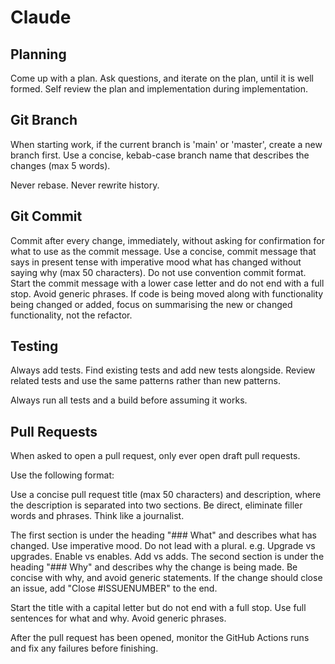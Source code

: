 # Claude

## Planning

Come up with a plan. Ask questions, and iterate on the plan, until it is well formed. Self review the plan and implementation during implementation.

## Git Branch

When starting work, if the current branch is 'main' or 'master', create a new branch first. Use a concise, kebab-case branch name that describes the changes (max 5 words).

Never rebase. Never rewrite history.

## Git Commit

Commit after every change, immediately, without asking for confirmation for what to use as the commit message. Use a concise, commit message that says in present tense with imperative mood what has changed without saying why (max 50 characters). Do not use convention commit format. Start the commit message with a lower case letter and do not end with a full stop. Avoid generic phrases. If code is being moved along with functionality being changed or added, focus on summarising the new or changed functionality, not the refactor.

## Testing

Always add tests. Find existing tests and add new tests alongside. Review related tests and use the same patterns rather than new patterns.

Always run all tests and a build before assuming it works.

## Pull Requests

When asked to open a pull request, only ever open draft pull requests.

Use the following format:

Use a concise pull request title (max 50 characters) and description, where the description is separated into two sections. Be direct, eliminate filler words and phrases. Think like a journalist.

The first section is under the heading "### What" and describes what has changed. Use imperative mood. Do not lead with a plural. e.g. Upgrade vs upgrades. Enable vs enables. Add vs adds. The second section is under the heading "### Why" and describes why the change is being made. Be concise with why, and avoid generic statements. If the change should close an issue, add "Close #ISSUENUMBER" to the end.

Start the title with a capital letter but do not end with a full stop. Use full sentences for what and why. Avoid generic phrases.

After the pull request has been opened, monitor the GitHub Actions runs and fix any failures before finishing.
